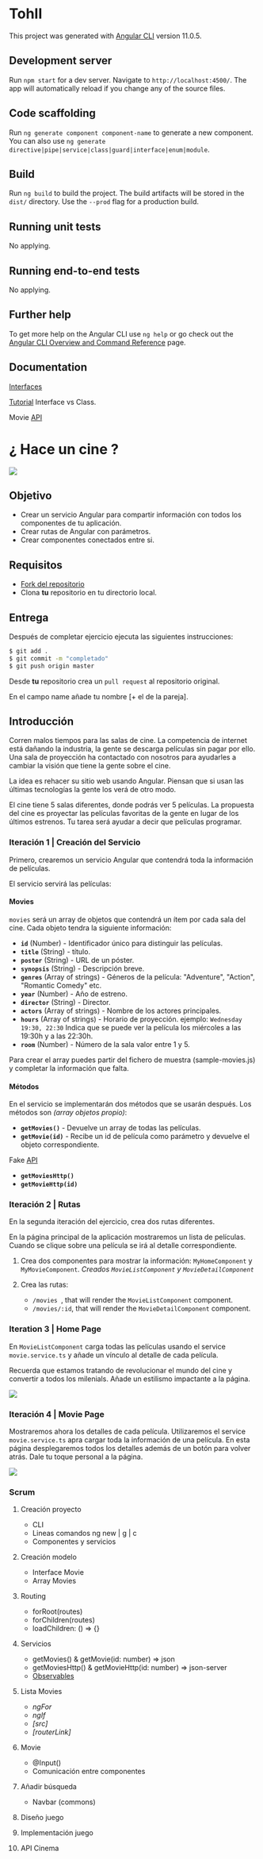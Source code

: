 # TohII

This project was generated with [Angular CLI](https://github.com/angular/angular-cli) version 11.0.5.

## Development server

Run `npm start` for a dev server. Navigate to `http://localhost:4500/`. The app will automatically reload if you change any of the source files.

## Code scaffolding

Run `ng generate component component-name` to generate a new component. You can also use `ng generate directive|pipe|service|class|guard|interface|enum|module`.

## Build

Run `ng build` to build the project. The build artifacts will be stored in the `dist/` directory. Use the `--prod` flag for a production build.

## Running unit tests

No applying.

## Running end-to-end tests

No applying.

## Further help

To get more help on the Angular CLI use `ng help` or go check out the [Angular CLI Overview and Command Reference](https://angular.io/cli) page.

## Documentation

[Interfaces](https://stackoverflow.com/questions/40973074/difference-between-interfaces-and-classes-in-typescript)

[Tutorial](https://ultimatecourses.com/blog/classes-vs-interfaces-in-typescript) Interface vs Class.

Movie [API](https://www.themoviedb.org/documentation/api)


# ¿ Hace un cine ?

![](https://imgur.com/nPVcCjj.jpg)

## Objetivo

- Crear un servicio Angular para compartir información con todos los componentes de tu aplicación.
- Crear rutas de Angular con parámetros.
- Crear componentes conectados entre si.

## Requisitos

- [Fork del repositorio](https://guides.github.com/activities/forking/)
- Clona **tu** repositorio en tu directorio local.

## Entrega

Después de completar ejercicio ejecuta las siguientes instrucciones:

```bash
$ git add .
$ git commit -m "completado"
$ git push origin master
```

Desde **tu** repositorio crea un `pull request` al repositorio original.

En el campo name añade tu nombre [+ el de la pareja].

## Introducción

Corren malos tiempos para las salas de cine. La competencia de internet está dañando la industria, la gente se descarga películas sin pagar por ello. Una sala de proyección ha contactado con nosotros para ayudarles a cambiar la visión que tiene la gente sobre el cine.

La idea es rehacer su sitio web usando Angular. Piensan que si usan las últimas tecnologías la gente los verá de otro modo.

El cine tiene 5 salas diferentes, donde podrás ver 5 películas. La propuesta del cine es proyectar las películas favoritas de la gente en lugar de los últimos estrenos. Tu tarea será ayudar a decir que películas programar.


### Iteración 1 | Creación del Servicio

Primero, crearemos un servicio Angular que contendrá toda la información de películas.

El servicio servirá las películas:

#### Movies

`movies` será un array de objetos que contendrá un ítem por cada sala del cine. Cada objeto tendra la siguiente información:

- **`id`** (Number) - Identificador único para distinguir las películas.
- **`title`** (String) - título.
- **`poster`** (String) - URL de un póster.
- **`synopsis`** (String) - Descripción breve.
- **`genres`** (Array of strings) - Géneros de la película: "Adventure", "Action", "Romantic Comedy" etc.
- **`year`** (Number) - Año de estreno.
- **`director`** (String) - Director.
- **`actors`** (Array of strings) - Nombre de los actores principales.
- **`hours`** (Array of strings) - Horario de proyección. ejemplo: `Wednesday 19:30, 22:30` Indica que se puede ver la película los miércoles a las  19:30h y a las 22:30h.
- **`room`** (Number) - Número de la sala valor entre 1 y 5.

Para crear el array puedes partir del fichero de muestra (sample-movies.js) y completar la información que falta. 

#### Métodos

En el servicio se implementarán dos métodos que se usarán después. Los métodos son *(array objetos propio)*:

- **`getMovies()`** - Devuelve un array de todas las películas.
- **`getMovie(id)`** - Recibe un id de película como parámetro y devuelve el objeto correspondiente.

Fake [API](https://my-json-server.typicode.com/naranjito72/hace-un-cine/movies)

- **`getMoviesHttp()`** 
- **`getMovieHttp(id)`** 

### Iteración 2 | Rutas

En la segunda iteración del ejercicio, crea dos rutas diferentes.

En la página principal de la aplicación mostraremos un lista de películas. Cuando se clique sobre una película se irá al detalle correspondiente.

1. Crea dos componentes para mostrar la información: `MyHomeComponent` y `MyMovieComponent`. *Creados `MovieListComponent` y `MovieDetailComponent`*

2. Crea las rutas:
   - `/movies `, that will render the `MovieListComponent` component.
   - `/movies/:id`, that will render the `MovieDetailComponent` component.


### Iteration 3 | Home Page

En `MovieListComponent` carga todas las películas usando el service  `movie.service.ts` y añade un vínculo al detalle de cada película.

Recuerda que estamos tratando de revolucionar el mundo del cine y convertir a todos los milenials. Añade un estilismo impactante a la página.

![](https://imgur.com/ho1XP03.png)

### Iteración 4 | Movie Page

Mostraremos ahora los detalles de cada película. Utilizaremos el service `movie.service.ts` apra cargar toda la información de una película. En esta página desplegaremos todos los detalles además de un botón para volver atrás.
Dale tu toque personal a la página.

![](https://imgur.com/kTenY67.png)

### Scrum

1. Creaci&oacute;n proyecto
	- CLI
	- Lineas comandos ng new | g | c
	- Componentes y servicios

2. Creación modelo
	- Interface Movie
	- Array Movies
	
3. Routing
	- forRoot(routes)
	- forChildren(routes)
	- loadChildren: () => {}
	
4. Servicios
	- getMovies() & getMovie(id: number) => json
	- getMoviesHttp() & getMovieHttp(id: number) => json-server
	- [Observables](https://www.youtube.com/watch?v=Tux1nhBPl_w)
	
5. Lista Movies
	- *ngFor*
	- *ngIf*
	- *[src]*
	- *[routerLink]*
	
6. Movie
	- @Input()
	- Comunicaci&oacute;n entre componentes

7. A&ntilde;adir b&uacute;squeda
	- Navbar (commons)
	
8. Dise&ntilde;o juego

9. Implementaci&oacute;n juego

10. API Cinema
	

